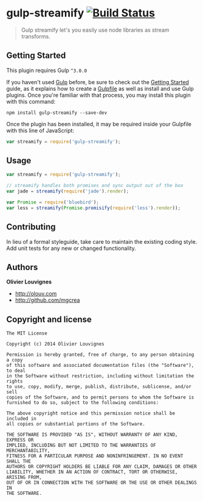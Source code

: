 # gulp-streamify [![Build Status](https://secure.travis-ci.org/mgcrea/gulp-streamify.png?branch=master)](http://travis-ci.org/#!/mgcrea/gulp-streamify)

> Gulp streamify let's you easily use node libraries as stream transforms.


## Getting Started

This plugin requires Gulp `^3.0.0`

If you haven't used [Gulp](http://gulpjs.com/) before, be sure to check out the [Getting Started](https://github.com/gulpjs/gulp/blob/master/docs/getting-started.md) guide, as it explains how to create a [Gulpfile](https://github.com/gulpjs/gulp/blob/master/docs/API.md) as well as install and use Gulp plugins. Once you're familiar with that process, you may install this plugin with this command:

```shell
npm install gulp-streamify --save-dev
```

Once the plugin has been installed, it may be required inside your Gulpfile with this line of JavaScript:

```js
var streamify = require('gulp-streamify');
```


## Usage

```javascript
var streamify = require('gulp-streamify');

// streamify handles both promises and sync output out of the box
var jade = streamify(require('jade').render);

var Promise = require('bluebird');
var less = streamify(Promise.promisify(require('less').render));
```

## Contributing

In lieu of a formal styleguide, take care to maintain the existing coding style. Add unit tests for any new or changed functionality.


## Authors

**Olivier Louvignes**

+ http://olouv.com
+ http://github.com/mgcrea


## Copyright and license

    The MIT License

    Copyright (c) 2014 Olivier Louvignes

    Permission is hereby granted, free of charge, to any person obtaining a copy
    of this software and associated documentation files (the "Software"), to deal
    in the Software without restriction, including without limitation the rights
    to use, copy, modify, merge, publish, distribute, sublicense, and/or sell
    copies of the Software, and to permit persons to whom the Software is
    furnished to do so, subject to the following conditions:

    The above copyright notice and this permission notice shall be included in
    all copies or substantial portions of the Software.

    THE SOFTWARE IS PROVIDED "AS IS", WITHOUT WARRANTY OF ANY KIND, EXPRESS OR
    IMPLIED, INCLUDING BUT NOT LIMITED TO THE WARRANTIES OF MERCHANTABILITY,
    FITNESS FOR A PARTICULAR PURPOSE AND NONINFRINGEMENT. IN NO EVENT SHALL THE
    AUTHORS OR COPYRIGHT HOLDERS BE LIABLE FOR ANY CLAIM, DAMAGES OR OTHER
    LIABILITY, WHETHER IN AN ACTION OF CONTRACT, TORT OR OTHERWISE, ARISING FROM,
    OUT OF OR IN CONNECTION WITH THE SOFTWARE OR THE USE OR OTHER DEALINGS IN
    THE SOFTWARE.
